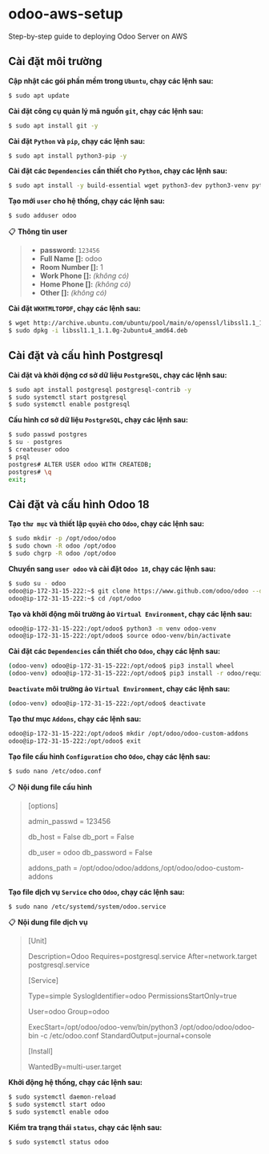 # odoo-aws-setup
Step-by-step guide to deploying Odoo Server on AWS

Cài đặt môi trường
----

**Cập nhật các gói phần mềm trong `Ubuntu`, chạy các lệnh sau:**

```bash
$ sudo apt update
```

**Cài đặt công cụ quản lý mã nguồn `git`, chạy các lệnh sau:**

```bash
$ sudo apt install git -y
```

**Cài đặt `Python` và `pip`, chạy các lệnh sau:**

```bash
$ sudo apt install python3-pip -y
```

**Cài đặt các `Dependencies` cần thiết cho `Python`, chạy các lệnh sau:**

```bash
$ sudo apt install -y build-essential wget python3-dev python3-venv python3-wheel libfreetype6-dev libxml2-dev libzip-dev libldap2-dev libsasl2-dev python3-setuptools node-less libjpeg-dev zlib1g-dev libpq-dev libxslt1-dev libldap2-dev libtiff5-dev libjpeg8-dev libopenjp2-7-dev liblcms2-dev libwebp-dev libfribidi-dev libxcb1-dev
```

**Tạo mới `user` cho hệ thống, chạy các lệnh sau:**

```bash
$ sudo adduser odoo
```

📋 **Thông tin user**
> - **password:** `123456`
> - **Full Name []:** odoo
> - **Room Number []:** 1
> - **Work Phone []:** _(không có)_
> - **Home Phone []:** _(không có)_
> - **Other []:** _(không có)_

**Cài đặt `WKHTMLTOPDF`, chạy các lệnh sau:**

```bash
$ wget http://archive.ubuntu.com/ubuntu/pool/main/o/openssl/libssl1.1_1.1.0g-2ubuntu4_amd64.deb
$ sudo dpkg -i libssl1.1_1.1.0g-2ubuntu4_amd64.deb
```

Cài đặt và cấu hình Postgresql
----

**Cài đặt và khởi động cơ sở dữ liệu `PostgreSQL`, chạy các lệnh sau:**

```bash
$ sudo apt install postgresql postgresql-contrib -y
$ sudo systemctl start postgresql
$ sudo systemctl enable postgresql
```

**Cấu hình cơ sở dữ liệu `PostgreSQL`, chạy các lệnh sau:**

```bash
$ sudo passwd postgres
$ su - postgres
$ createuser odoo
$ psql
postgres# ALTER USER odoo WITH CREATEDB;
postgres# \q
exit;
```

Cài đặt và cấu hình Odoo 18
----

**Tạo `thư mục` và thiết lập `quyền` cho `Odoo`, chạy các lệnh sau:**

```bash
$ sudo mkdir -p /opt/odoo/odoo
$ sudo chown -R odoo /opt/odoo
$ sudo chgrp -R odoo /opt/odoo
```

**Chuyển sang `user odoo` và cài đặt `Odoo 18`, chạy các lệnh sau:**

```bash
$ sudo su - odoo
odoo@ip-172-31-15-222:~$ git clone https://www.github.com/odoo/odoo --depth 1 --branch 18.0 /opt/odoo/odoo
odoo@ip-172-31-15-222:~$ cd /opt/odoo
```

**Tạo và khởi động môi trường ảo `Virtual Environment`, chạy các lệnh sau:**

```bash
odoo@ip-172-31-15-222:/opt/odoo$ python3 -m venv odoo-venv
odoo@ip-172-31-15-222:/opt/odoo$ source odoo-venv/bin/activate
```

**Cài đặt các `Dependencies` cần thiết cho `Odoo`, chạy các lệnh sau:**
```bash
(odoo-venv) odoo@ip-172-31-15-222:/opt/odoo$ pip3 install wheel
(odoo-venv) odoo@ip-172-31-15-222:/opt/odoo$ pip3 install -r odoo/requirements.txt
```

**`Deactivate` môi trường ảo `Virtual Environment`, chạy các lệnh sau:**
```bash
(odoo-venv) odoo@ip-172-31-15-222:/opt/odoo$ deactivate
```

**Tạo thư mục `Addons`, chạy các lệnh sau:**
```bash
odoo@ip-172-31-15-222:/opt/odoo$ mkdir /opt/odoo/odoo-custom-addons
odoo@ip-172-31-15-222:/opt/odoo$ exit
```

**Tạo file cấu hình `Configuration` cho `Odoo`, chạy các lệnh sau:**
```bash
$ sudo nano /etc/odoo.conf
```

📋 **Nội dung file cấu hình**
>[options]
>
>admin_passwd = 123456
>
>db_host = False
>db_port = False
>
>db_user = odoo
>db_password = False
>
>addons_path = /opt/odoo/odoo/addons,/opt/odoo/odoo-custom-addons

**Tạo file dịch vụ `Service` cho `Odoo`, chạy các lệnh sau:**
```bash
$ sudo nano /etc/systemd/system/odoo.service
```

📋 **Nội dung file dịch vụ**
>[Unit]
>
>Description=Odoo
>Requires=postgresql.service
>After=network.target postgresql.service
>
>[Service]
>
>Type=simple
>SyslogIdentifier=odoo
>PermissionsStartOnly=true
>
>User=odoo
>Group=odoo
>
>ExecStart=/opt/odoo/odoo-venv/bin/python3 /opt/odoo/odoo/odoo-bin -c /etc/odoo.conf
>StandardOutput=journal+console
>
>[Install]
>
>WantedBy=multi-user.target

**Khởi động hệ thống, chạy các lệnh sau:**
```bash
$ sudo systemctl daemon-reload
$ sudo systemctl start odoo
$ sudo systemctl enable odoo
```

**Kiểm tra trạng thái `status`, chạy các lệnh sau:**
```bash
$ sudo systemctl status odoo
```
